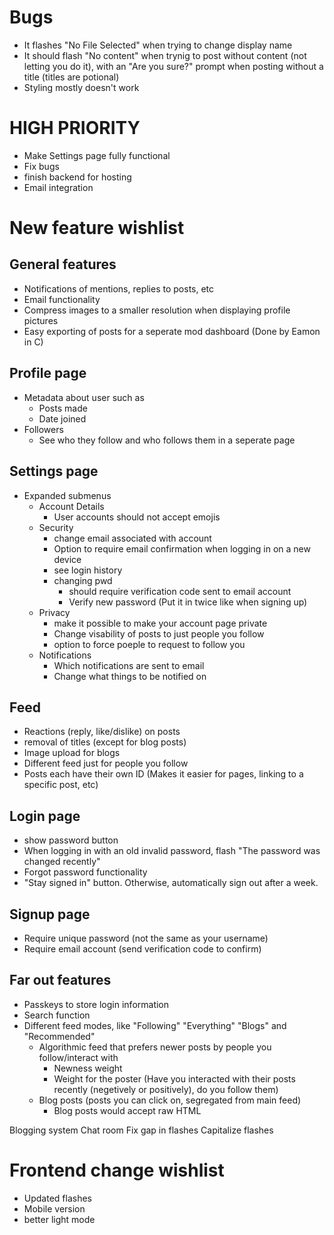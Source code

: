 # Bugs
* It flashes "No File Selected" when trying to change display name
* It should flash "No content" when trynig to post without content (not letting you do it), with an "Are you sure?" prompt when posting without a title (titles are potional)
* Styling mostly doesn't work


# HIGH PRIORITY
* Make Settings page fully functional
* Fix bugs
* finish backend for hosting
* Email integration


# New feature wishlist

## General features
* Notifications of mentions, replies to posts, etc
* Email functionality
* Compress images to a smaller resolution when displaying profile pictures
* Easy exporting of posts for a seperate mod dashboard (Done by Eamon in C)


## Profile page
* Metadata about user such as
    * Posts made
    * Date joined
* Followers
    * See who they follow and who follows them in a seperate page


## Settings page
* Expanded submenus
    * Account Details
        * User accounts should not accept emojis
    * Security
        * change email associated with account
        * Option to require email confirmation when logging in on a new device
        * see login history
        * changing pwd 
            * should require verification code sent to email account
            * Verify new password (Put it in twice like when signing up)
    * Privacy
        * make it possible to make your account page private
        * Change visability of posts to just people you follow
        * option to force poeple to request to follow you
    * Notifications
        * Which notifications are sent to email
        * Change what things to be notified on


## Feed
* Reactions (reply, like/dislike) on posts
* removal of titles (except for blog posts)
* Image upload for blogs
* Different feed just for people you follow
* Posts each have their own ID (Makes it easier for pages, linking to a specific post, etc)


## Login page
* show password button
* When logging in with an old invalid password, flash "The password was changed recently"
* Forgot password functionality
* "Stay signed in" button. Otherwise, automatically sign out after a week.


## Signup page
* Require unique password (not the same as your username)
* Require email account (send verification code to confirm)


## Far out features
* Passkeys to store login information
* Search function
* Different feed modes, like "Following" "Everything" "Blogs" and "Recommended"
    * Algorithmic feed that prefers newer posts by people you follow/interact with
        * Newness weight
        * Weight for the poster (Have you interacted with their posts recently (negetively or positively), do you follow them)
    * Blog posts (posts you can click on, segregated from main feed)
        * Blog posts would accept raw HTML

Blogging system
Chat room
Fix gap in flashes
Capitalize flashes



# Frontend change wishlist
* Updated flashes
* Mobile version
* better light mode